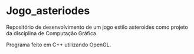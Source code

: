 # Jogo_asteriodes
Repositório de desenvolvimento de um jogo estilo asteroides como projeto da disciplina de Computação Gráfica.

Programa feito em C++ utilizando OpenGL.
